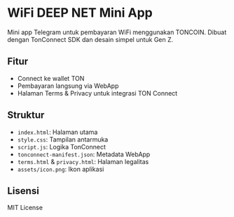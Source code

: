 # WiFi DEEP NET Mini App

Mini app Telegram untuk pembayaran WiFi menggunakan TONCOIN. Dibuat dengan TonConnect SDK dan desain simpel untuk Gen Z.

## Fitur
- Connect ke wallet TON
- Pembayaran langsung via WebApp
- Halaman Terms & Privacy untuk integrasi TON Connect

## Struktur
- `index.html`: Halaman utama
- `style.css`: Tampilan antarmuka
- `script.js`: Logika TonConnect
- `tonconnect-manifest.json`: Metadata WebApp
- `terms.html` & `privacy.html`: Halaman legalitas
- `assets/icon.png`: Ikon aplikasi

## Lisensi
MIT License